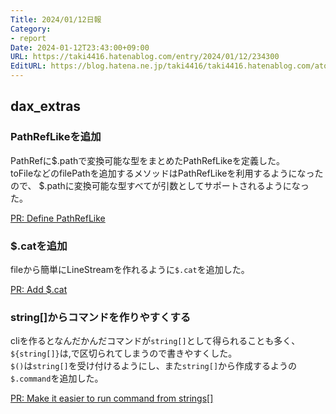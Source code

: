 ```yaml
---
Title: 2024/01/12日報
Category:
- report
Date: 2024-01-12T23:43:00+09:00
URL: https://taki4416.hatenablog.com/entry/2024/01/12/234300
EditURL: https://blog.hatena.ne.jp/taki4416/taki4416.hatenablog.com/atom/entry/6801883189074574241
---
```


## dax_extras

### PathRefLikeを追加

PathRefに$.pathで変換可能な型をまとめたPathRefLikeを定義した。  
toFileなどのfilePathを追加するメソッドはPathRefLikeを利用するようになったので、
$.pathに変換可能な型すべてが引数としてサポートされるようになった。

[PR: Define PathRefLike](https://github.com/impactaky/dax_extras/pull/42)

### $.catを追加

fileから簡単にLineStreamを作れるように`$.cat`を追加した。
 
[PR: Add $.cat](https://github.com/impactaky/dax_extras/pull/43)

### string[]からコマンドを作りやすくする

cliを作るとなんだかんだコマンドが`string[]`として得られることも多く、
`${string[]}`は,で区切られてしまうので書きやすくした。  
`$()`は`string[]`を受け付けるようにし、また`string[]`から作成するようの`$.command`を追加した。

[PR: Make it easier to run command from strings[]]( https://github.com/impactaky/dax_extras/pull/44)
